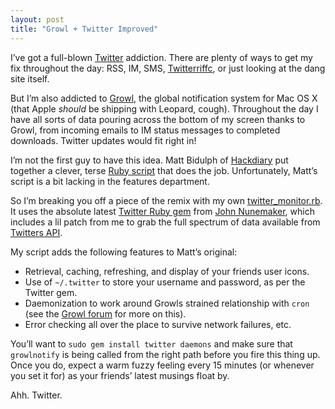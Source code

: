 ```yaml
---
layout: post
title: "Growl + Twitter Improved"
---
```





I’ve got a full-blown [Twitter](http://www.twitter.com/) addiction. There are plenty of ways to get my fix throughout the day: RSS, IM, SMS, [Twitterriffc](http://iconfactory.com/software/twitterrific), or just looking at the dang site itself.

But I’m also addicted to [Growl](http://growl.info/), the global notification system for Mac OS X (that Apple *should* be shipping with Leopard, cough). Throughout the day I have all sorts of data pouring across the bottom of my screen thanks to Growl, from incoming emails to IM status messages to completed downloads. Twitter updates would fit right in!

I’m not the first guy to have this idea. Matt Bidulph of [Hackdiary](http://www.hackdiary.com/) put together a clever, terse [Ruby script](http://www.hackdiary.com/src/twitter-monitor.rb) that does the job. Unfortunately, Matt’s script is a bit lacking in the features department.

So I’m breaking you off a piece of the remix with my own [twitter\_monitor.rb](http://code.al3x.net/svn/scraps/twitter_monitor.rb). It uses the absolute latest [Twitter Ruby gem](http://twitter.rubyforge.org/) from [John Nunemaker](http://addictedtonew.com/), which includes a lil patch from me to grab the full spectrum of data available from [Twitters API](http://twitter.com/help/api).

My script adds the following features to Matt’s original:

-   Retrieval, caching, refreshing, and display of your friends user icons.
-   Use of `~/.twitter` to store your username and password, as per the Twitter gem.
-   Daemonization to work around Growls strained relationship with `cron` (see the [Growl forum](http://forums.cocoaforge.com/viewforum.php?f=6) for more on this).
-   Error checking all over the place to survive network failures, etc.

You’ll want to `sudo gem install twitter daemons` and make sure that `growlnotify` is being called from the right path before you fire this thing up. Once you do, expect a warm fuzzy feeling every 15 minutes (or whenever you set it for) as your friends’ latest musings float by.

Ahh. Twitter.
